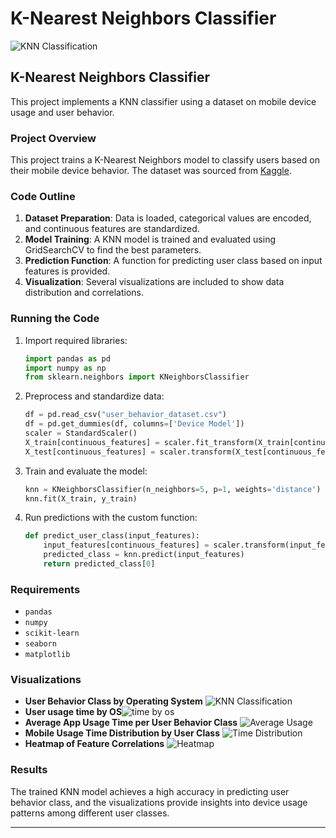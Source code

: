 # K-Nearest Neighbors Classifier


![KNN Classification](images/correlation_heatmap.png)

## K-Nearest Neighbors Classifier

This project implements a KNN classifier using a dataset on mobile device usage and user behavior.

### Project Overview
This project trains a K-Nearest Neighbors model to classify users based on their mobile device behavior. The dataset was sourced from [Kaggle](https://www.kaggle.com/datasets/valakhorasani/mobile-device-usage-and-user-behavior-dataset).

### Code Outline
1. **Dataset Preparation**: Data is loaded, categorical values are encoded, and continuous features are standardized.
2. **Model Training**: A KNN model is trained and evaluated using GridSearchCV to find the best parameters.
3. **Prediction Function**: A function for predicting user class based on input features is provided.
4. **Visualization**: Several visualizations are included to show data distribution and correlations.

### Running the Code
1. Import required libraries:
    ```python
    import pandas as pd
    import numpy as np
    from sklearn.neighbors import KNeighborsClassifier
    ```

2. Preprocess and standardize data:
    ```python
    df = pd.read_csv("user_behavior_dataset.csv")
    df = pd.get_dummies(df, columns=['Device Model'])
    scaler = StandardScaler()
    X_train[continuous_features] = scaler.fit_transform(X_train[continuous_features])
    X_test[continuous_features] = scaler.transform(X_test[continuous_features])
    ```

3. Train and evaluate the model:
    ```python
    knn = KNeighborsClassifier(n_neighbors=5, p=1, weights='distance')
    knn.fit(X_train, y_train)
    ```

4. Run predictions with the custom function:
    ```python
    def predict_user_class(input_features):
        input_features[continuous_features] = scaler.transform(input_features[continuous_features])
        predicted_class = knn.predict(input_features)
        return predicted_class[0]
    ```

### Requirements
- `pandas`
- `numpy`
- `scikit-learn`
- `seaborn`
- `matplotlib`

### Visualizations
- **User Behavior Class by Operating System** ![KNN Classification](images/knn_classification.png)
- **User usage time by OS**![time by os](images/time_by_os_and_class.png)  
- **Average App Usage Time per User Behavior Class** ![Average Usage](images/avrage_usage.png)
- **Mobile Usage Time Distribution by User Class** ![Time Distribution](images/time_distribution_by_class.png)
- **Heatmap of Feature Correlations** ![Heatmap](images/correlation_heatmap.png)

### Results
The trained KNN model achieves a high accuracy in predicting user behavior class, and the visualizations provide insights into device usage patterns among different user classes.

---
